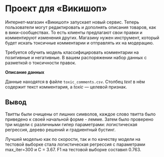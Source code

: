# Проект для «Викишоп»

Интернет-магазин «Викишоп» запускает новый сервис. Теперь пользователи могут редактировать и дополнять описания товаров, как в вики-сообществах. То есть клиенты предлагают свои правки и комментируют изменения других. Магазину нужен инструмент, который будет искать токсичные комментарии и отправлять их на модерацию. 

Требуется обучить модель классифицировать комментарии на позитивные и негативные. В вашем распоряжении набор данных с разметкой о токсичности правок.




**Описание данных**

Данные находятся в файле `toxic_comments.csv`. Столбец *text* в нём содержит текст комментария, а *toxic* — целевой признак.


## Вывод

Твитты были очищены от лишних символов, каждое слово твитта было приведено к своей начальной форме - лемме. Затем было проверено три модели с различными гипер параметрами: логистическая регрессия, дерево решений и градиентный бустинг. 

Лучшей моделью как по скорости, так и по качеству модели на тестовой выборке стала логистическая регрессия с параметрами max_iter=300 и С = 3.67. F1 на тестовой выборке составил 0.763.
